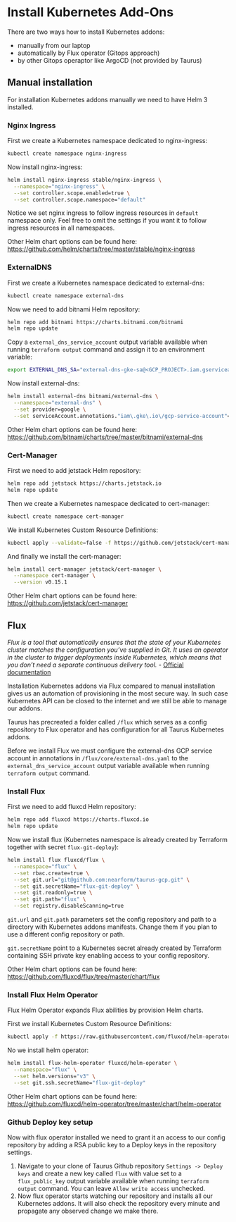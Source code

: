 # Install Kubernetes Add-Ons 
There are two ways how to install Kubernetes addons:
- manually from our laptop
- automatically by Flux operator (Gitops approach)
- by other Gitops operaptor like ArgoCD (not provided by Taurus)

## Manual installation
For installation Kubernetes addons manually we need to have Helm 3 installed.

### Nginx Ingress
First we create a Kubernetes namespace dedicated to nginx-ingress:
```sh
kubectl create namespace nginx-ingress
```
Now install nginx-ingress:
```sh
helm install nginx-ingress stable/nginx-ingress \
  --namespace="nginx-ingress" \
  --set controller.scope.enabled=true \
  --set controller.scope.namespace="default"
```
Notice we set nginx ingress to follow ingress resources in `default` namespace only. Feel free to omit the settings if you want it to follow ingress resources in all namespaces.

Other Helm chart options can be found here: https://github.com/helm/charts/tree/master/stable/nginx-ingress

### ExternalDNS
First we create a Kubernetes namespace dedicated to external-dns:
```sh
kubectl create namespace external-dns
```
Now we need to add bitnami Helm repository:
```sh
helm repo add bitnami https://charts.bitnami.com/bitnami
helm repo update
```
Copy a `external_dns_service_account` output variable available when running `terraform output` command and assign it to an environment variable:
```sh
export EXTERNAL_DNS_SA="external-dns-gke-sa@<GCP_PROJECT>.iam.gserviceaccount.com"
```
Now install external-dns:
```sh
helm install external-dns bitnami/external-dns \
  --namespace="external-dns" \
  --set provider=google \
  --set serviceAccount.annotations."iam\.gke\.io\/gcp-service-account"=$EXTERNAL_DNS_SA
```

Other Helm chart options can be found here: https://github.com/bitnami/charts/tree/master/bitnami/external-dns

### Cert-Manager
First we need to add jetstack Helm repository:
```sh
helm repo add jetstack https://charts.jetstack.io
helm repo update
```
Then we create a Kubernetes namespace dedicated to cert-manager:
```sh
kubectl create namespace cert-manager
```
We install Kubernetes Custom Resource Definitions:
```sh
kubectl apply --validate=false -f https://github.com/jetstack/cert-manager/releases/download/v0.16.0-alpha.1/cert-manager-legacy.crds.yaml
```
And finally we install the cert-manager:
```sh
helm install cert-manager jetstack/cert-manager \
  --namespace cert-manager \
  --version v0.15.1
```

Other Helm chart options can be found here: https://github.com/jetstack/cert-manager

## Flux
*Flux is a tool that automatically ensures that the state of your Kubernetes cluster matches the configuration you’ve supplied in Git. It uses an operator in the cluster to trigger deployments inside Kubernetes, which means that you don’t need a separate continuous delivery tool.* - [Official documentation](https://fluxcd.io)

Installation Kubernetes addons via Flux compared to manual installation gives us an automation of provisioning in the most secure way. In such case Kubernetes API can be closed to the internet and we still be able to manage our addons.

Taurus has precreated a folder called `/flux` which serves as a config repository to Flux operator and has configuration for all Taurus Kubernetes addons.

Before we install Flux we must configure the external-dns GCP service account in annotations in `/flux/core/external-dns.yaml` to the `external_dns_service_account` output variable available when running `terraform output` command.

### Install Flux
First we need to add fluxcd Helm repository:
```sh
helm repo add fluxcd https://charts.fluxcd.io
helm repo update
```
Now we install flux (Kubernetes namespace is already created by Terraform together with secret `flux-git-deploy`):
```sh
helm install flux fluxcd/flux \
  --namespace="flux" \
  --set rbac.create=true \
  --set git.url="git@github.com:nearform/taurus-gcp.git" \
  --set git.secretName="flux-git-deploy" \
  --set git.readonly=true \
  --set git.path="flux" \
  --set registry.disableScanning=true
```
`git.url` and `git.path` parameters set the config repository and path to a directory with Kubernetes addons manifests. Change them if you plan to use a different config repository or path.

`git.secretName` point to a Kubernetes secret already created by Terraform containing SSH private key enabling access to your config repository.

Other Helm chart options can be found here: https://github.com/fluxcd/flux/tree/master/chart/flux

### Install Flux Helm Operator
Flux Helm Operator expands Flux abilities by provision Helm charts.

First we install Kubernetes Custom Resource Definitions:
```sh
kubectl apply -f https://raw.githubusercontent.com/fluxcd/helm-operator/1.1.0/deploy/crds.yaml
```
No we install helm operator:
```sh
helm install flux-helm-operator fluxcd/helm-operator \
  --namespace="flux" \
  --set helm.versions="v3" \
  --set git.ssh.secretName="flux-git-deploy"
```

Other Helm chart options can be found here: https://github.com/fluxcd/helm-operator/tree/master/chart/helm-operator

### Github Deploy key setup
Now with flux operator installed we need to grant it an access to our config repository by adding a RSA public key to a Deploy keys in the repository settings.
1. Navigate to your clone of Taurus Github repository `Settings -> Deploy keys` and create a new key called `flux` with value set to a `flux_public_key` output variable available when running `terraform output` command. You can leave `Allow write access` unchecked.
2. Now flux operator starts watching our repository and installs all our Kubernetes addons. It will also check the repository every minute and propagate any observed change we make there.
